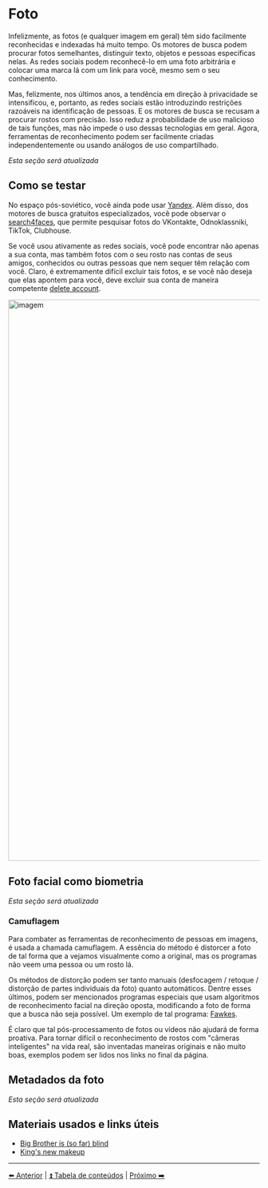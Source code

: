 # Foto

Infelizmente, as fotos (e qualquer imagem em geral) têm sido facilmente reconhecidas e indexadas há muito tempo.
Os motores de busca podem procurar fotos semelhantes, distinguir texto, objetos e pessoas específicas nelas.
As redes sociais podem reconhecê-lo em uma foto arbitrária e colocar uma marca lá com um link para você, mesmo sem o seu conhecimento.

Mas, felizmente, nos últimos anos, a tendência em direção à privacidade se intensificou, e, portanto, as redes sociais estão introduzindo restrições razoáveis
na identificação de pessoas. E os motores de busca se recusam a procurar rostos com precisão. Isso reduz a probabilidade de uso malicioso de tais funções,
mas não impede o uso dessas tecnologias em geral. Agora, ferramentas de reconhecimento podem ser facilmente criadas independentemente ou usando
análogos de uso compartilhado.

*Esta seção será atualizada*

## Como se testar

No espaço pós-soviético, você ainda pode usar [Yandex](https://images.yandex.ru/).
Além disso, dos motores de busca gratuitos especializados, você pode observar o [search4faces](https://search4faces.com/), que permite
pesquisar fotos do VKontakte, Odnoklassniki, TikTok, Clubhouse.

Se você usou ativamente as redes sociais, você pode encontrar não apenas a sua conta, mas também fotos com o seu rosto
nas contas de seus amigos, conhecidos ou outras pessoas que nem sequer têm relação com você.
Claro, é extremamente difícil excluir tais fotos, e se você não deseja que elas apontem para você, deve excluir
sua conta de maneira competente [delete account](./deleteme.md).

<img width="1123" alt="imagem" src="https://user-images.githubusercontent.com/31013580/193446993-ae071840-49f2-45f3-b517-6b1e2a97a510.png">

## Foto facial como biometria

*Esta seção será atualizada*

### Camuflagem

Para combater as ferramentas de reconhecimento de pessoas em imagens, é usada a chamada camuflagem.
A essência do método é distorcer a foto de tal forma que a vejamos visualmente como a original,
mas os programas não veem uma pessoa ou um rosto lá.

Os métodos de distorção podem ser tanto manuais (desfocagem / retoque / distorção de partes individuais da foto) quanto automáticos.
Dentre esses últimos, podem ser mencionados programas especiais que usam algoritmos de reconhecimento facial na direção oposta,
modificando a foto de forma que a busca não seja possível. Um exemplo de tal programa: [Fawkes](https://github.com/Shawn-Shan/fawkes).

É claro que tal pós-processamento de fotos ou vídeos não ajudará de forma proativa.
Para tornar difícil o reconhecimento de rostos com "câmeras inteligentes" na vida real,
são inventadas maneiras originais e não muito boas, exemplos podem ser lidos nos links no final da página.

## Metadados da foto

*Esta seção será atualizada*

## Materiais usados e links úteis

- [Big Brother is (so far) blind](https://habr.com/ru/post/586094/)
- [King's new makeup](https://telegra.ph/Novyj-makiyazh-korolya-07-14)
---

[⬅️ Anterior](./senha.md) | [⏫ Tabela de conteúdos](../README.md) | [Próximo ➡️](./10-vazamentos-dados.md)
